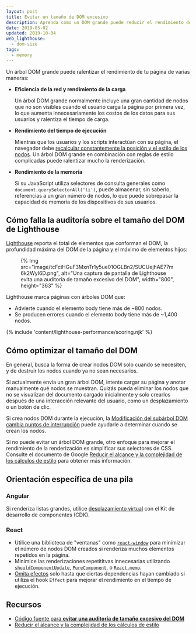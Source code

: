 ```yaml
---
layout: post
title: Evitar un tamaño de DOM excesivo
description: Aprenda cómo un DOM grande puede reducir el rendimiento de su página web y cómo puede reducir el tamaño de su DOM durante el tiempo de carga.
date: 2019-05-02
updated: 2019-10-04
web_lighthouse:
  - dom-size
tags:
  - memory
---
```


Un árbol DOM grande puede ralentizar el rendimiento de tu página de varias maneras:

- **Eficiencia de la red y rendimiento de la carga**

    Un árbol DOM grande normalmente incluye una gran cantidad de nodos que no son visibles cuando el usuario carga la página por primera vez, lo que aumenta innecesariamente los costos de los datos para sus usuarios y ralentiza el tiempo de carga.

- **Rendimiento del tiempo de ejecución**

    Mientras que los usuarios y los scripts interactúan con su página, el navegador debe [recalcular constantemente la posición y el estilo de los nodos](https://developers.google.com/web/fundamentals/performance/rendering/reduce-the-scope-and-complexity-of-style-calculations?utm_source=lighthouse&utm_medium=cli). Un árbol DOM grande en combinación con reglas de estilo complicadas puede ralentizar mucho la renderización.

- **Rendimiento de la memoria**

    Si su JavaScript utiliza selectores de consulta generales como `document.querySelectorAll('li')`, puede almacenar, sin saberlo, referencias a un gran número de nodos, lo que puede sobrepasar la capacidad de memoria de los dispositivos de sus usuarios.

## Cómo falla la auditoría sobre el tamaño del DOM de Lighthouse

[Lighthouse](https://developers.google.com/web/tools/lighthouse/) reporta el total de elementos que conforman el DOM, la profundidad máxima del DOM de la página y el máximo de elementos hijos:

<figure>{% Img src="image/tcFciHGuF3MxnTr1y5ue01OGLBn2/SUCUejhAE77m6k2WyI6D.png", alt="Una captura de pantalla de Lighthouse evita una auditoría de tamaño excesivo del DOM", width="800", height="363" %}</figure>

Lighthouse marca páginas con árboles DOM que:

- Advierte cuando el elemento body tiene más de ~800 nodos.
- Se producen errores cuando el elemento body tiene más de ~1,400 nodos.

{% include 'content/lighthouse-performance/scoring.njk' %}

## Cómo optimizar el tamaño del DOM

En general, busca la forma de crear nodos DOM solo cuando se necesiten, y de destruir los nodos cuando ya no sean necesarios.

Si actualmente envía un gran árbol DOM, intente cargar su página y anotar manualmente qué nodos se muestran. Quizás pueda eliminar los nodos que no se visualizan del documento cargado inicialmente y solo crearlos después de una interacción relevante del usuario, como un desplazamiento o un botón de clic.

Si crea nodos DOM durante la ejecución, la [Modificación del subárbol DOM cambia puntos de interrupción](https://developer.chrome.com/docs/devtools/javascript/breakpoints/#dom) puede ayudarle a determinar cuando se crean los nodos.

Si no puede evitar un árbol DOM grande, otro enfoque para mejorar el rendimiento de la renderización es simplificar sus selectores de CSS. Consulte el documento de Google [Reducir el alcance y la complejidad de los cálculos de estilo](https://developers.google.com/web/fundamentals/performance/rendering/reduce-the-scope-and-complexity-of-style-calculations) para obtener más información.

## Orientación específica de una pila

### Angular

Si renderiza listas grandes, utilice [desplazamiento virtual](/virtualize-lists-with-angular-cdk/) con el Kit de desarrollo de componentes (CDK).

### React

- Utilice una biblioteca de "ventanas" como [`react-window`](/virtualize-long-lists-react-window/) para minimizar el número de nodos DOM creados si renderiza muchos elementos repetidos en la página.
- Minimice las renderizaciones repetititvas innecesarias utilizando [`shouldComponentUpdate`](https://reactjs.org/docs/optimizing-performance.html#shouldcomponentupdate-in-action), [`PureComponent`](https://reactjs.org/docs/react-api.html#reactpurecomponent), o [`React.memo`](https://reactjs.org/docs/react-api.html#reactmemo).
- [Omita efectos](https://reactjs.org/docs/hooks-effect.html#tip-optimizing-performance-by-skipping-effects) solo hasta que ciertas dependencias hayan cambiado si utiliza el hook `Effect` para mejorar el rendimiento en el tiempo de ejecución.

## Recursos

- [Código fuente para **evitar una auditoría de tamaño excesivo del DOM**](https://github.com/GoogleChrome/lighthouse/blob/master/lighthouse-core/audits/dobetterweb/dom-size.js)
- [Reducir el alcance y la complejidad de los cálculos de estilo](https://developers.google.com/web/fundamentals/performance/rendering/reduce-the-scope-and-complexity-of-style-calculations)

